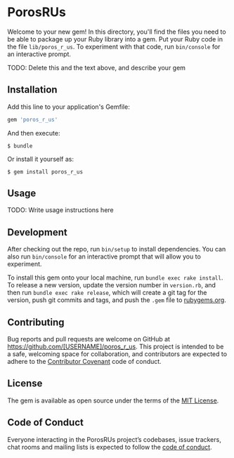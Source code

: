 # PorosRUs

Welcome to your new gem! In this directory, you'll find the files you need to be able to package up your Ruby library into a gem. Put your Ruby code in the file `lib/poros_r_us`. To experiment with that code, run `bin/console` for an interactive prompt.

TODO: Delete this and the text above, and describe your gem

## Installation

Add this line to your application's Gemfile:

```ruby
gem 'poros_r_us'
```

And then execute:

    $ bundle

Or install it yourself as:

    $ gem install poros_r_us

## Usage

TODO: Write usage instructions here

## Development

After checking out the repo, run `bin/setup` to install dependencies. You can also run `bin/console` for an interactive prompt that will allow you to experiment.

To install this gem onto your local machine, run `bundle exec rake install`. To release a new version, update the version number in `version.rb`, and then run `bundle exec rake release`, which will create a git tag for the version, push git commits and tags, and push the `.gem` file to [rubygems.org](https://rubygems.org).

## Contributing

Bug reports and pull requests are welcome on GitHub at https://github.com/[USERNAME]/poros_r_us. This project is intended to be a safe, welcoming space for collaboration, and contributors are expected to adhere to the [Contributor Covenant](http://contributor-covenant.org) code of conduct.

## License

The gem is available as open source under the terms of the [MIT License](https://opensource.org/licenses/MIT).

## Code of Conduct

Everyone interacting in the PorosRUs project’s codebases, issue trackers, chat rooms and mailing lists is expected to follow the [code of conduct](https://github.com/[USERNAME]/poros_r_us/blob/master/CODE_OF_CONDUCT.md).
